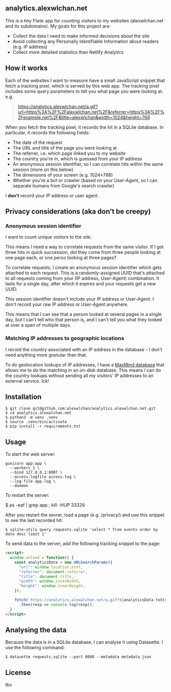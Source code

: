 ## analytics.alexwlchan.net

This is a tiny Flask app for counting visitors to my websites (alexwlchan.net and its subdomains).
My goals for this project are:

*   Collect the data I need to make informed decisions about the site
*   Avoid collecting any Personally Identifiable Information about readers (e.g. IP address)
*   Collect more detailed statistics than Netlify Analytics

## How it works

Each of the websites I want to measure have a small JavaScript snippet that fetch a tracking pixel, which is served by this web app.
The tracking pixel includes some query parameters to tell you what page you were looking at.
e.g.

> https://analytics.alexwlchan.net/a.gif?url=https%3A%2F%2Falexwlchan.net%2F&referrer=https%3A%2F%2Fexample.net%2F&title=alexwlchan&width=1024&height=768

When you fetch the tracking pixel, it records the hit in a SQLite database.
In particular, it records the following fields:

*   The date of the request
*   The URL and title of the page you were looking at
*   The referrer, i.e. which page linked you to my website
*   The country you're in, which is guessed from your IP address
*   An anonymous session identifier, so I can correlate hits within the same session (more on this below)
*   The dimensions of your screen (e.g. 1024×768)
*   Whether you're a bot or crawler (based on your User-Agent, so I can separate humans from Google's search crawler)

I **don't** record your IP address or user agent.

## Privacy considerations (aka don’t be creepy)

### Anonymous session identifier

I want to count unique visitors to the site.

This means I need a way to correlate requests from the same visitor.
If I got three hits in quick succession, did they come from three people looking at one page each, or one perso looking at three pages?

To correlate requests, I create an anonymous session identifier which gets attached to each request.
This is a randomly-assigned UUID that's attached to all requests coming from your (IP address, User-Agent) combination.
It lasts for a single day, after which it expires and your requests get a new UUID.

This session identifier doesn't include your IP address or User-Agent.
I don't record your raw IP address or User-Agent anywhere.

This means that I can see that a person looked at several pages in a single day, but I can't tell who that person is, and I can't tell you what they looked at over a span of multiple days.

### Matching IP addresses to geographic locations

I record the country associated with an IP address in the database - I don't need anything more granular than that.

To do geolocation lookups of IP addresses, I have a [MaxMind database][maxmind] that allows me to do the matching in an on-disk database.
This means I can do the country lookups without sending all my visitors' IP addresses to an external service.
Ick!

[maxmind]: https://www.maxmind.com/en/home

## Installation

```console
$ git clone git@github.com:alexwlchan/analytics.alexwlchan.net.git
$ cd analytics.alexwlchan.net
$ python3 -m venv .venv
$ source .venv/bin/activate
$ pip install -r requirements.txt
```

## Usage

To start the web server:

<!-- TODO: Store session IDs in SQLite so they can be shared across threads -->

```console
gunicorn app:app \
  --workers 1 \
  --bind 127.0.0.1:8007 \
  --access-logfile access.log \
  --log-file app.log \
  --daemon
```

To restart the server:

$ ps -eaf | grep app ; kill -HUP 33329

After you restart the sevrer, load a page (e.g. /privacy/) and use this snippet to see the last recorded hit:

```console
$ sqlite-utils query requests.sqlite 'select * from events order by date desc limit 1'
```

To send data to the server, add the following tracking snippet to the page:

```html
<script>
  window.onload = function() {
    const analyticsData = new URLSearchParams({
      "url": window.location.href,
      "referrer": document.referrer,
      "title": document.title,
      "width": window.innerWidth,
      "height": window.innerHeight,
    });

    fetch(`https://analytics.alexwlchan.net/a.gif?${analyticsData.toString()}`)
      .then(resp => console.log(resp));
  }
</script>
```

## Analysing the data

Because the data is in a SQLite database, I can analyse it using Datasette.
I use the following command:

```console
$ datasette requests.sqlite --port 8008 --metadata metadata.json
```

## License

tbc



